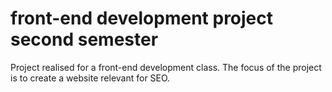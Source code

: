 # front-end development project second semester

Project realised for a front-end development class. The focus of the project is to create a website relevant for SEO.
